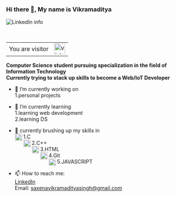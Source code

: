 ### Hi there 👋, My name is Vikramaditya
<img src="https://media-exp1.licdn.com/dms/image/C4E16AQE2lg0leQvf9g/profile-displaybackgroundimage-shrink_350_1400/0/1601019843733?e=1613606400&v=beta&t=lZmYxOT_Ho5PYcjrokz25lE2IX83cswBou_rfOp4WPo" alt="LinkedIn info">

<br><table>
  <tr>
    <td>You are visitor</td>
    <td><img src="https://profile-counter.glitch.me/vikramadityasinghs/count.svg" alt="vistor count" height="30" /></td>
  </tr>
</table>

<b>Computer Science student pursuing specialization in the field of Information Technology</b><br>
<b>Currently trying to stack up skills to become a Web/IoT Developer</b>

- 🔭 I’m currently working on <br>
1.personal projects


- 🌱 I’m currently learning <br>
1.learning web development<br>
2.learning DS
- 💬 currently brushing up my skills in<br>
1.<img align="left" alt="C" width="20px" src="https://cdn.iconscout.com/icon/free/png-64/c-programming-569564.png" />C<br>
2.<img align="left" alt="C++" width="20px" src="https://sdtimes.com/wp-content/uploads/2018/03/cpppp.png"/>C++<br>
3.<img align="left" alt="HTML" width="20px" src="https://icons-for-free.com/iconfiles/png/512/icon++html+icon-1320194800994962643.png"/>HTML<br>
4.<img align="left" alt="C++" width="20px" src="https://git-scm.com/images/logos/logomark-orange@2x.png"/>Git<br>
5.<img align="left" alt="Git" width="20px" src="https://cdn.worldvectorlogo.com/logos/javascript.svg" />JAVASCRIPT<br>
- 📫 How to reach me:<br> 
<a href="https://www.linkedin.com/in/vikramadityasinghs/" rel="nofollow">LinkedIn</a><br>
Email: saxenavikramadityasingh@gmail.com

